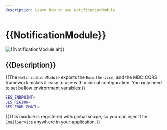 ```yaml
---
description: Learn how to use NotificationModule
---
```


# {{NotificationModule}}

![{{NotificationModule alt}}](./images/NotificationModule.png)

## {{Description}}

{{The `NotificationModule` exports the `EmailService`, and the MBC CQRS framework makes it easy to use with minimal configuration. You only need to set bellow environment variables:}}

```bash
SES_ENDPOINT=
SES_REGION=
SES_FROM_EMAIL=
```

{{This module is registered with global scope, so you can inject the `EmailService` anywhere in your application.}}
